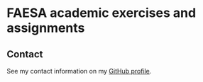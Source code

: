 # FAESA academic exercises and assignments

## Contact

See my contact information on my [GitHub profile](https://github.com/bernardodangelo).
